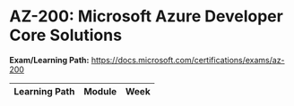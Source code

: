 # AZ-200: Microsoft Azure Developer Core Solutions

**Exam/Learning Path:** https://docs.microsoft.com/certifications/exams/az-200

| **Learning Path** | **Module** | **Week** |
|-|-|-|
